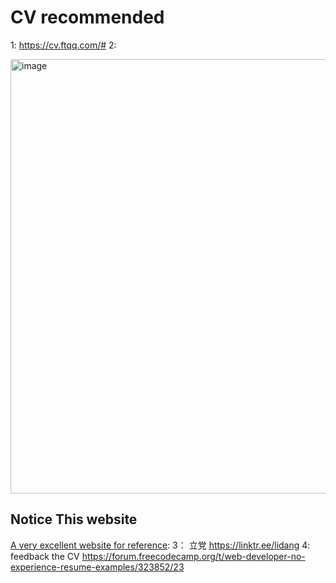 # CV recommended
1: https://cv.ftqq.com/#
2:

<img width="695" alt="image" src="https://github.com/charleswang2028/CVrecommended/assets/154791059/717c03a7-5f9f-4038-87ac-e96563c8572f">

## Notice This website
[A very excellent website for reference](https://weijunext.com/article/indie-hacker-tech-stack-tools#%E5%BD%95%E5%B1%8F):
3： 立党
https://linktr.ee/lidang
4: feedback the CV
https://forum.freecodecamp.org/t/web-developer-no-experience-resume-examples/323852/23
